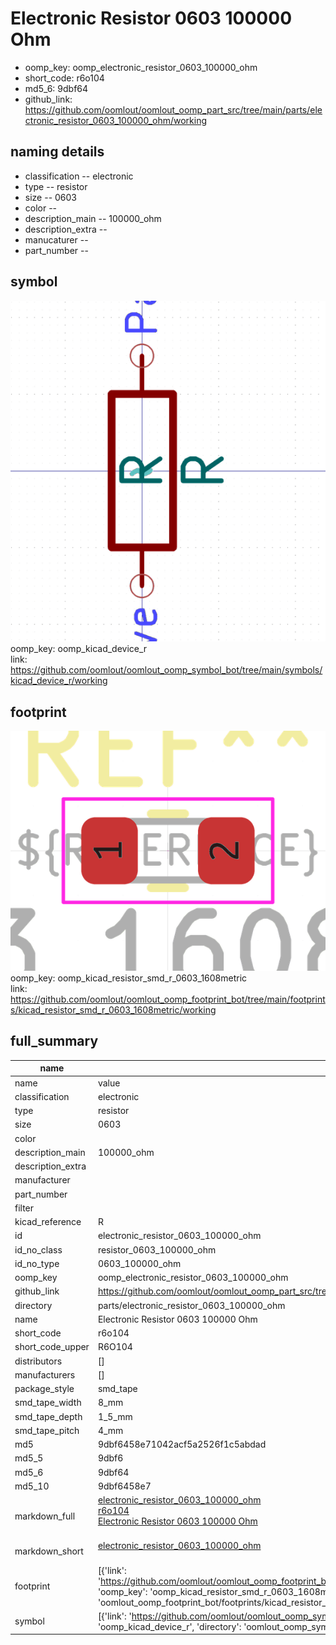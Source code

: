 # Electronic Resistor 0603 100000 Ohm

  
* oomp_key: oomp_electronic_resistor_0603_100000_ohm 
* short_code: r6o104
* md5_6: 9dbf64  
* github_link: https://github.com/oomlout/oomlout_oomp_part_src/tree/main/parts/electronic_resistor_0603_100000_ohm/working  
## naming details
* classification -- electronic
* type -- resistor
* size -- 0603
* color -- 
* description_main -- 100000_ohm
* description_extra -- 
* manucaturer -- 
* part_number -- 



## symbol

![](symbol/0/working/working_600.png)  
oomp_key: oomp_kicad_device_r  
link: https://github.com/oomlout/oomlout_oomp_symbol_bot/tree/main/symbols/kicad_device_r/working  

## footprint

![](footprint/0/working/working_600.png)  
oomp_key: oomp_kicad_resistor_smd_r_0603_1608metric  
link: https://github.com/oomlout/oomlout_oomp_footprint_bot/tree/main/footprints/kicad_resistor_smd_r_0603_1608metric/working  

## full_summary
| name | value | 
| --- | --- | 
| name | value | 
| classification | electronic | 
| type | resistor | 
| size | 0603 | 
| color |  | 
| description_main | 100000_ohm | 
| description_extra |  | 
| manufacturer |  | 
| part_number |  | 
| filter |  | 
| kicad_reference | R | 
| id | electronic_resistor_0603_100000_ohm | 
| id_no_class | resistor_0603_100000_ohm | 
| id_no_type | 0603_100000_ohm | 
| oomp_key | oomp_electronic_resistor_0603_100000_ohm | 
| github_link | https://github.com/oomlout/oomlout_oomp_part_src/tree/main/parts/electronic_resistor_0603_100000_ohm/working | 
| directory | parts/electronic_resistor_0603_100000_ohm | 
| name | Electronic Resistor 0603 100000 Ohm | 
| short_code | r6o104 | 
| short_code_upper | R6O104 | 
| distributors | [] | 
| manufacturers | [] | 
| package_style | smd_tape | 
| smd_tape_width | 8_mm | 
| smd_tape_depth | 1_5_mm | 
| smd_tape_pitch | 4_mm | 
| md5 | 9dbf6458e71042acf5a2526f1c5abdad | 
| md5_5 | 9dbf6 | 
| md5_6 | 9dbf64 | 
| md5_10 | 9dbf6458e7 | 
| markdown_full | [electronic_resistor_0603_100000_ohm](https://github.com/oomlout/oomlout_oomp_part_src/tree/main/parts/electronic_resistor_0603_100000_ohm/working)<br>[r6o104](https://github.com/oomlout/oomlout_oomp_part_src/tree/main/parts/electronic_resistor_0603_100000_ohm/working)<br>[Electronic Resistor 0603 100000 Ohm](https://github.com/oomlout/oomlout_oomp_part_src/tree/main/parts/electronic_resistor_0603_100000_ohm/working)<br><br> | 
| markdown_short | [electronic_resistor_0603_100000_ohm](https://github.com/oomlout/oomlout_oomp_part_src/tree/main/parts/electronic_resistor_0603_100000_ohm/working)<br><br> | 
| footprint | [{'link': 'https://github.com/oomlout/oomlout_oomp_footprint_bot/tree/main/foootprntss/kicad_resistor_smd_r_0603_1608metric', 'oomp_key': 'oomp_kicad_resistor_smd_r_0603_1608metric', 'directory': 'oomlout_oomp_footprint_bot/footprints/kicad_resistor_smd_r_0603_1608metric//working/working.kicad_mod'}] | 
| symbol | [{'link': 'https://github.com/oomlout/oomlout_oomp_symbol_bot/tree/main/symbols/kicad_device_r', 'oomp_key': 'oomp_kicad_device_r', 'directory': 'oomlout_oomp_symbol_bot/symbols/kicad_device_r//working/working.kicad_sym'}] | 
